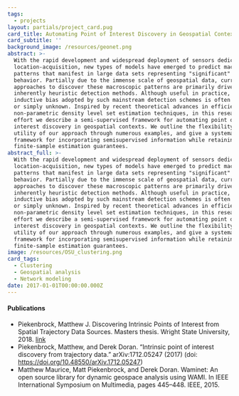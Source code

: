 ```yaml
---
tags:
  - projects
layout: partials/project_card.pug
card_title: Automating Point of Interest Discovery in Geospatial Contexts
card_subtitle: ''
background_image: /resources/geonet.png
abstract: >-
  With the rapid development and widespread deployment of sensors dedicated to
  location-acquisition, new types of models have emerged to predict macroscopic
  patterns that manifest in large data sets representing "significant" group
  behavior. Partially due to the immense scale of geospatial data, current
  approaches to discover these macroscopic patterns are primarily driven by
  inherently heuristic detection methods. Although useful in practice, the
  inductive bias adopted by such mainstream detection schemes is often unstated
  or simply unknown. Inspired by recent theoretical advances in efficient
  non-parametric density level set estimation techniques, in this research
  effort we describe a semi-supervised framework for automating point of
  interest discovery in geospatial contexts. We outline the flexibility and
  utility of our approach through numerous examples, and give a systematic
  framework for incorporating semisupervised information while retaining
  finite-sample estimation guarantees.
abstract_full: >-
  With the rapid development and widespread deployment of sensors dedicated to
  location-acquisition, new types of models have emerged to predict macroscopic
  patterns that manifest in large data sets representing "significant" group
  behavior. Partially due to the immense scale of geospatial data, current
  approaches to discover these macroscopic patterns are primarily driven by
  inherently heuristic detection methods. Although useful in practice, the
  inductive bias adopted by such mainstream detection schemes is often unstated
  or simply unknown. Inspired by recent theoretical advances in efficient
  non-parametric density level set estimation techniques, in this research
  effort we describe a semi-supervised framework for automating point of
  interest discovery in geospatial contexts. We outline the flexibility and
  utility of our approach through numerous examples, and give a systematic
  framework for incorporating semisupervised information while retaining
  finite-sample estimation guarantees.
image: /resources/OSU_clustering.png
card_tags:
  - Clustering
  - Geospatial analysis
  - Network modeling
date: 2017-01-01T00:00:00.000Z
---
```



<div class="flex items-center px-2 py-1 bg-gray-100">

<h4 class="font-bold bg-gray-100">

Publications

</h4>

</div>

<div class="p-2 overflow-auto px-4 py-2 bg-white-100">

<div class="bullet_list text-sm ml-2 mt-1 lisc-desc space-y-2 prose-md"
style="list-style-type: disc !important;">

- Piekenbrock, Matthew J. Discovering Intrinsic Points of Interest from
  Spatial Trajectory Data Sources. Masters thesis. Wright State
  University, 2018.
  [link](https://etd.ohiolink.edu/acprod/odb_etd/etd/r/1501/10?clear=10&p10_accession_num=wright1527160689990512)
- Piekenbrock, Matthew, and Derek Doran. “Intrinsic point of interest
  discovery from trajectory data.” arXiv:1712.05247 (2017) (doi:
  https://doi.org/10.48550/arXiv.1712.05247)
- Matthew Maurice, Matt Piekenbrock, and Derek Doran. Waminet: An open
  source library for dynamic geospace analysis using WAMI. In IEEE
  International Symposium on Multimedia, pages 445–448. IEEE, 2015.

</div>

</div>
